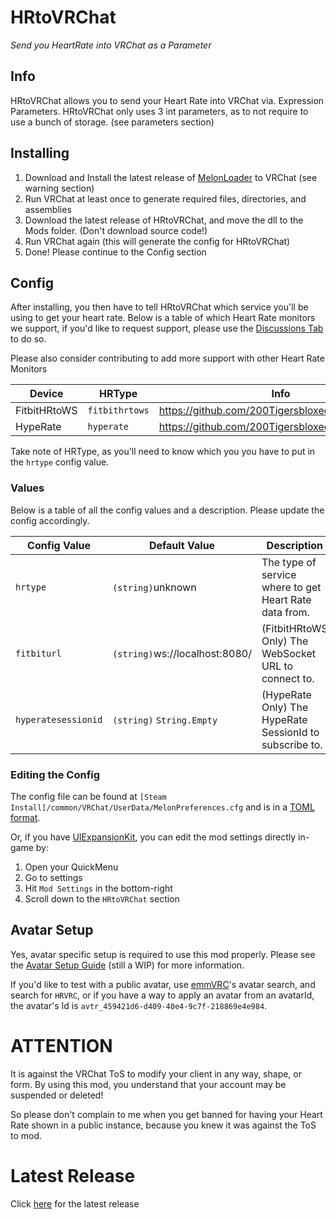 # HRtoVRChat

*Send you HeartRate into VRChat as a Parameter*

## Info

HRtoVRChat allows you to send your Heart Rate into VRChat via. Expression Parameters. HRtoVRChat only uses 3 int parameters, as to not require to use a bunch of storage. (see parameters section)

## Installing

1) Download and Install the latest release of [MelonLoader](https://github.com/LavaGang/MelonLoader/releases) to VRChat (see warning section)
2) Run VRChat at least once to generate required files, directories, and assemblies
3) Download the latest release of HRtoVRChat, and move the dll to the Mods folder. (Don't download source code!)
4) Run VRChat again (this will generate the config for HRtoVRChat)
5) Done! Please continue to the Config section

## Config

After installing, you then have to tell HRtoVRChat which service you'll be using to get your heart rate. Below is a table of which Heart Rate monitors we support, if you'd like to request support, please use the [Discussions Tab](https://github.com/200Tigersbloxed/UnityMods/discussions) to do so.

Please also consider contributing to add more support with other Heart Rate Monitors

| Device       | HRType         | Info                                            |
|--------------|----------------|-------------------------------------------------|
| FitbitHRtoWS | `fitbithrtows` | https://github.com/200Tigersbloxed/FitbitHRtoWS |
| HypeRate     | `hyperate`     | https://github.com/200Tigersbloxed/HypeRate.NET |

Take note of HRType, as you'll need to know which you you have to put in the `hrtype` config value.

### Values

Below is a table of all the config values and a description. Please update the config accordingly.

| Config Value        | Default Value                  | Description                                             |
|---------------------|--------------------------------|---------------------------------------------------------|
| `hrtype`            | `(string)`unknown              | The type of service where to get Heart Rate data from.  |
| `fitbiturl`         | `(string)`ws://localhost:8080/ | (FitbitHRtoWS Only) The WebSocket URL to connect to.    |
| `hyperatesessionid` | `(string)` `String.Empty`      | (HypeRate Only) The HypeRate SessionId to subscribe to. |

### Editing the Config

The config file can be found at `[Steam Install]/common/VRChat/UserData/MelonPreferences.cfg` and is in a [TOML format](https://toml.io/en/).

Or, if you have [UIExpansionKit](https://github.com/knah/VRCMods#ui-expansion-kit), you can edit the mod settings directly in-game by:

1) Open your QuickMenu
2) Go to settings
3) Hit `Mod Settings` in the bottom-right
4) Scroll down to the `HRtoVRChat` section

## Avatar Setup

Yes, avatar specific setup is required to use this mod properly. Please see the [Avatar Setup Guide](https://github.com/200Tigersbloxed/UnityMods/blob/main/HRtoVRChat/AvatarSetup.md) (still a WIP) for more information.

If you'd like to test with a public avatar, use [emmVRC](https://thetrueyoshifan.com/mods/emmvrc/)'s avatar search, and search for `HRVRC`, or if you have a way to apply an avatar from an avatarId, the avatar's Id is `avtr_459421d6-d409-40e4-9c7f-218869e4e984`.

# ATTENTION

It is against the VRChat ToS to modify your client in any way, shape, or form. By using this mod, you understand that your account may be suspended or deleted!

So please don't complain to me when you get banned for having your Heart Rate shown in a public instance, because you knew it was against the ToS to mod.

# Latest Release

Click [here](https://github.com/200Tigersbloxed/UnityMods/releases/tag/hrtvrc-v1.0.0) for the latest release
